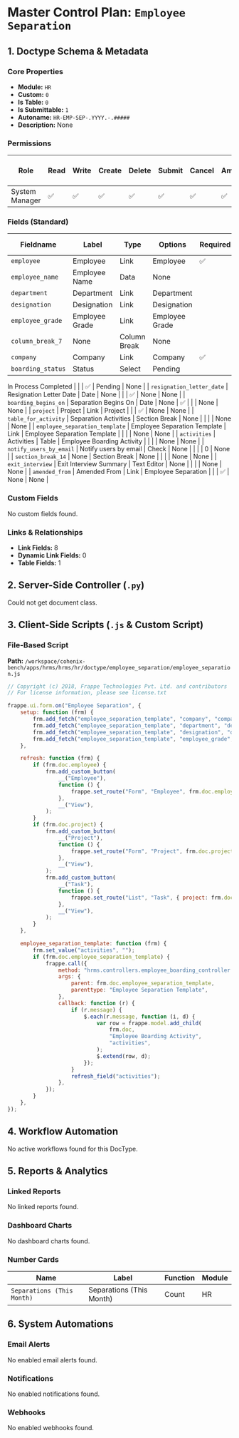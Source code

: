 # Master Control Plan: `Employee Separation`

## 1. Doctype Schema & Metadata

### Core Properties
- **Module:** `HR`
- **Custom:** `0`
- **Is Table:** `0`
- **Is Submittable:** `1`
- **Autoname:** `HR-EMP-SEP-.YYYY.-.#####`
- **Description:** None

### Permissions
| Role | Read | Write | Create | Delete | Submit | Cancel | Amend | Report | Import | Export | Print | Email | Share | Set User Perms |
|---|---|---|---|---|---|---|---|---|---|---|---|---|---|---|
| System Manager | ✅ | ✅ | ✅ | ✅ | ✅ | ✅ | ✅ | ✅ | ❌ | ✅ | ✅ | ✅ | ✅ | ❌ |


### Fields (Standard)
| Fieldname | Label | Type | Options | Required | Hidden | Read Only | Default | Description |
|---|---|---|---|---|---|---|---|---|
| `employee` | Employee | Link | Employee | ✅ |  |  | None | None |
| `employee_name` | Employee Name | Data | None |  |  | ✅ | None | None |
| `department` | Department | Link | Department |  |  | ✅ | None | None |
| `designation` | Designation | Link | Designation |  |  | ✅ | None | None |
| `employee_grade` | Employee Grade | Link | Employee Grade |  |  | ✅ | None | None |
| `column_break_7` | None | Column Break | None |  |  |  | None | None |
| `company` | Company | Link | Company | ✅ |  |  | None | None |
| `boarding_status` | Status | Select | Pending
In Process
Completed |  |  | ✅ | Pending | None |
| `resignation_letter_date` | Resignation Letter Date | Date | None |  |  | ✅ | None | None |
| `boarding_begins_on` | Separation Begins On | Date | None | ✅ |  |  | None | None |
| `project` | Project | Link | Project |  |  | ✅ | None | None |
| `table_for_activity` | Separation Activities | Section Break | None |  |  |  | None | None |
| `employee_separation_template` | Employee Separation Template | Link | Employee Separation Template |  |  |  | None | None |
| `activities` | Activities | Table | Employee Boarding Activity |  |  |  | None | None |
| `notify_users_by_email` | Notify users by email | Check | None |  |  |  | 0 | None |
| `section_break_14` | None | Section Break | None |  |  |  | None | None |
| `exit_interview` | Exit Interview Summary | Text Editor | None |  |  |  | None | None |
| `amended_from` | Amended From | Link | Employee Separation |  |  | ✅ | None | None |


### Custom Fields
No custom fields found.


### Links & Relationships
- **Link Fields:** 8
- **Dynamic Link Fields:** 0
- **Table Fields:** 1

## 2. Server-Side Controller (`.py`)
Could not get document class.


## 3. Client-Side Scripts (`.js` & Custom Script)
### File-Based Script
**Path:** `/workspace/cohenix-bench/apps/hrms/hrms/hr/doctype/employee_separation/employee_separation.js`
```javascript
// Copyright (c) 2018, Frappe Technologies Pvt. Ltd. and contributors
// For license information, please see license.txt

frappe.ui.form.on("Employee Separation", {
	setup: function (frm) {
		frm.add_fetch("employee_separation_template", "company", "company");
		frm.add_fetch("employee_separation_template", "department", "department");
		frm.add_fetch("employee_separation_template", "designation", "designation");
		frm.add_fetch("employee_separation_template", "employee_grade", "employee_grade");
	},

	refresh: function (frm) {
		if (frm.doc.employee) {
			frm.add_custom_button(
				__("Employee"),
				function () {
					frappe.set_route("Form", "Employee", frm.doc.employee);
				},
				__("View"),
			);
		}
		if (frm.doc.project) {
			frm.add_custom_button(
				__("Project"),
				function () {
					frappe.set_route("Form", "Project", frm.doc.project);
				},
				__("View"),
			);
			frm.add_custom_button(
				__("Task"),
				function () {
					frappe.set_route("List", "Task", { project: frm.doc.project });
				},
				__("View"),
			);
		}
	},

	employee_separation_template: function (frm) {
		frm.set_value("activities", "");
		if (frm.doc.employee_separation_template) {
			frappe.call({
				method: "hrms.controllers.employee_boarding_controller.get_onboarding_details",
				args: {
					parent: frm.doc.employee_separation_template,
					parenttype: "Employee Separation Template",
				},
				callback: function (r) {
					if (r.message) {
						$.each(r.message, function (i, d) {
							var row = frappe.model.add_child(
								frm.doc,
								"Employee Boarding Activity",
								"activities",
							);
							$.extend(row, d);
						});
					}
					refresh_field("activities");
				},
			});
		}
	},
});

```




## 4. Workflow Automation
No active workflows found for this DocType.


## 5. Reports & Analytics
### Linked Reports
No linked reports found.


### Dashboard Charts
No dashboard charts found.


### Number Cards
| Name | Label | Function | Module |
|---|---|---|---|
| `Separations (This Month)` | Separations (This Month) | Count | HR |



## 6. System Automations
### Email Alerts
No enabled email alerts found.


### Notifications
No enabled notifications found.


### Webhooks
No enabled webhooks found.
